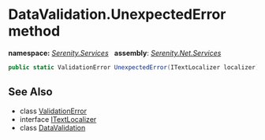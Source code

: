 # DataValidation.UnexpectedError method
**namespace:** *[Serenity.Services](../../README.md#serenity.services-namespace)*   **assembly**: *[Serenity.Net.Services](../../README.md)*

```csharp
public static ValidationError UnexpectedError(ITextLocalizer localizer)
```

## See Also

* class [ValidationError](../Serenity.Net.Core/../ValidationError.md)
* interface [ITextLocalizer](../Serenity.Net.Core/../../Serenity/ITextLocalizer.md)
* class [DataValidation](../DataValidation.md)